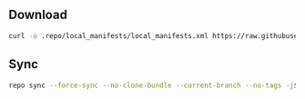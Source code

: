 ## Download
```bash
curl -o .repo/local_manifests/local_manifests.xml https://raw.githubusercontent.com/RT1648/local_manifestt/main/fleur.xml --create-dirs
```
## Sync
```bash
repo sync --force-sync --no-clone-bundle --current-branch --no-tags -j$(nproc --all)
```
